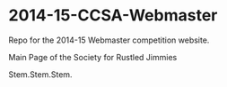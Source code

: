 2014-15-CCSA-Webmaster
======================

Repo for the 2014-15 Webmaster competition website. 

Main Page of the Society for Rustled Jimmies

Stem.Stem.Stem.